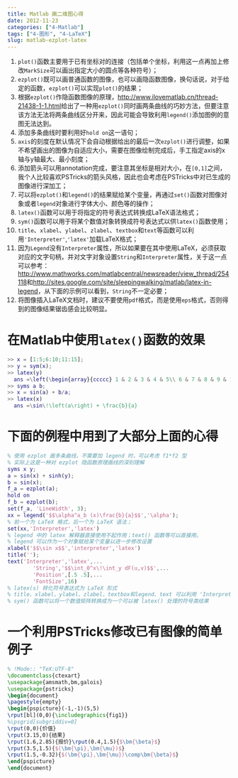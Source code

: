 ```yaml
---
title: Matlab 画二维图心得
date: 2012-11-23
categories: ["4-Matlab"]
tags: ["4-图形", "4-LaTeX"]
slug: matlab-ezplot-latex
---
```


1. `plot()`函数主要用于已有坐标对的连接（包括单个坐标，利用这一点再加上修改`MarkSize`可以画出指定大小的圆点等各种符号）；
1. `ezplot()`既可以画普通函数的图像，也可以画隐函数图像，换句话说，对于给定的函数，`ezplot()`可以实现`plot()`的结果；
1. 根据`ezplot()`作隐函数图像的原理，<http://www.ilovematlab.cn/thread-21438-1-1.html>给出了一种用`ezplot()`同时画两条曲线的巧妙方法，但要注意该方法无法将两条曲线区分开来，因此可能会导致利用`legend()`添加图例的意图无法达到。
1. 添加多条曲线时要利用好`hold on`这一语句；
1. `axis`的刻度在默认情况下会自动根据给出的最后一次`ezplot()`进行调整，如果不希望画出的图像为自适应大小，需要在图像绘制完成后，手工指定axis的x轴与y轴最大、最小刻度；
1. 添加箭头可以用annotation完成，要注意其坐标是相对大小，在`[0,1]`之间，我个人比较喜欢PSTricks的箭头风格，因此也会考虑在PSTricks中对已生成的图像进行深加工；
1. 可以将`ezplot()`和`legend()`的结果赋给某个变量，再通过`set()`函数对图像对象或者`legend`对象进行字体大小、颜色等的操作；
1. `latex()`函数可以用于将指定的符号表达式转换成LaTeX语法格式；
1. `sym()`函数可以用于将某个数值对象转换成符号表达式以供`latex()`函数使用；
1. `title`、`xlabel`、`ylabel`、`zlabel`、`textbox`和`text`等函数可以利用`'Interpreter'`,`'latex'`加载LaTeX格式；
1. 因为`Legend`没有`Interpreter`属性，所以如果要在其中使用LaTeX，必须获取对应的文字句柄，并对文字对象设置`String`和`Interpreter`属性，关于这一点可以参考：<http://www.mathworks.com/matlabcentral/newsreader/view_thread/254118>和<http://sites.google.com/site/sleepingwalking/matlab/latex-in-legend>，从下面的示例可以看到，`String`不一定必要；
1. 将图像插入LaTeX文档时，建议不要使用`pdf`格式，而是使用`eps`格式，否则得到的图像结果锯齿感会比较明显。

<!-- more -->

# 在Matlab中使用`latex()`函数的效果

```matlab
>> x = [1:5;6:10;11:15];
>> y = sym(x);
>> latex(y)
  ans =\left(\begin{array}{ccccc} 1 & 2 & 3 & 4 & 5\\ 6 & 7 & 8 & 9 & 10\\ 11 & 12 & 13 & 14 & 15 \end{array}\right)
>> syms a b;
>> x = sin(a) + b/a;
>> latex(x)
  ans =\sin\!\left(a\right) + \frac{b}{a}
```

# 下面的例程中用到了大部分上面的心得

```matlab
% 使用 ezplot 画多条曲线，不需要加 legend 时，可以考虑 f1*f2 型
% 实际上这是一种对 ezplot 隐函数原理画线的深刻理解
syms x y;
a = sin(x) + sinh(y);
b = sin(x);
f_a = ezplot(a);
hold on
f_b = ezplot(b);
set(f_a, 'LineWidth', 3);
xx = legend('$$\alpha^a_b (x)\frac{b}{a}$$','\alpha');
% 前一个为 LaTeX 格式，后一个为 LaTeX 语法；
set(xx,'Interpreter','latex')
% legend 中的 latex 解释器直接使用不起作用；text() 函数等可以直接用。
% legend 可以作为一个对象赋给某个变量以进一步修改设置
xlabel('$$\sin x$$','interpreter','latex')
title('');
text('Interpreter','latex',...
        'String','$$\int_0^x\!\int_y dF(u,v)$$',...
        'Position',[.5 .5],...
        'FontSize',16)
% latex(s) 转化符号表达式为 LaTeX 形式
% title、xlabel、ylabel、zlabel、textbox和legend、text 可以利用 'Interpreter','latex' 加载 LaTeX 格式
% sym() 函数可以将一个数值矩阵转换成为一个可以被 latex() 处理的符号类结果
```

# 一个利用PSTricks修改已有图像的简单例子

```tex
% !Mode:: "TeX:UTF-8"
\documentclass{ctexart}
\usepackage{amsmath,bm,galois}
\usepackage{pstricks}
\begin{document}
\pagestyle{empty}
\begin{pspicture}(-1,-1)(5,5)
\rput[bl](0,0){\includegraphics{fig1}}
%\psgrid[subgriddiv=0]
\rput(0,0){价值}
\rput(3.15,0){结果}
\rput(1.6,2.85){报价}\rput(0.4,1.5){$\bm{\beta}$}
\rput(3.5,1.5){$(\bm{\pi},\bm{\mu})$}
\rput(1.5,-0.32){$(\bm{\pi},\bm{\mu})\comp\bm{\beta}$}
\end{pspicture}
\end{document}
```